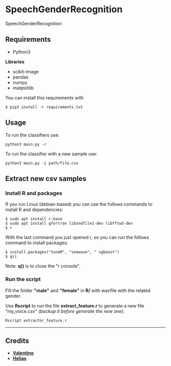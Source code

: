 # SpeechGenderRecognition

SpeechGenderRecognition


## Requirements

- Python3

**Libraries**
- scikit-image
- pandas
- numpy
- matplotlib

You can install this requirements with
```
$ pip3 install -r requirements.txt
```

## Usage

To run the classifiers use:

```
python3 main.py -r
```

To run the classifier with a new sample use:
```
python3 main.py -i path/file.csv
```


## Extract new csv samples

### Install R and packages

If you run Linux (debian-based) you can use the follows commands to install R and dependencies:
```
$ sudo apt install r-base
$ sudo apt install gfortran libsndfile1-dev libfftw3-dev
$ r
```

With the last command you just opened r, so you can run the follows command to install packages:
```
$ install.packages("tuneR", "seewave", " xgboost")
$ q()
```

Note: **q()** is to close the "r console".

### Run the script

Fill the folder **"male"** and **"female"** in **R/** with wavfile with the related gender.

Use **Rscript** to run the file **extract_feature.r** to generate a new file "my_voice.csv" (*backup it before generate the new one*).

```
Rscript extractor_feature.r
```


---


## Credits

- **[Valentjno](https://github.com/Valentjno)**  
- **[Helias](https://github.com/Helias)**

